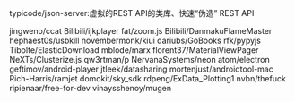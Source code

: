 typicode/json-server:虚拟的REST API的类库、快速“伪造” REST API

jingweno/ccat
Bilibili/ijkplayer
fat/zoom.js
Bilibili/DanmakuFlameMaster
hephaest0s/usbkill
novembermonk/kiui
dariubs/GoBooks
rfk/pypyjs
Tibolte/ElasticDownload
mblode/marx
florent37/MaterialViewPager
NeXTs/Clusterize.js
qw3rtman/p
NervanaSystems/neon
atom/electron
geftimov/android-player
jtleek/datasharing
mortenjust/androidtool-mac
Rich-Harris/ramjet
domokit/sky_sdk
rdpeng/ExData_Plotting1
nvbn/thefuck
ripienaar/free-for-dev
vinaysshenoy/mugen
